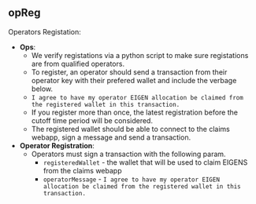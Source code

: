 ## opReg


Operators Registation:

-   **Ops**: 
    - We verify registations via a python script to make sure registations are from qualified operators.
    - To register, an operator should send a transaction from their operator key with their prefered wallet and include the verbage below.
    - `I agree to have my operator EIGEN allocation be claimed from the registered wallet in this transaction.`
    - If you register more than once, the latest registration before the cutoff time period will be considered.
    - The registered wallet should be able to connect to the claims webapp, sign a message and send a transaction.
-   **Operator Registration**: 
    - Operators must sign a transaction with the following param.
        - `registeredWallet` - the wallet that will be used to claim EIGENS from the claims webapp
        - `operatorMessage` - `I agree to have my operator EIGEN allocation be claimed from the registered wallet in this transaction.`

